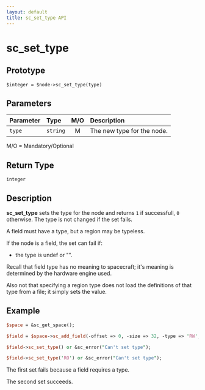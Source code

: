 ```yaml
---
layout: default
title: sc_set_type API
---
```



sc_set_type
===========


Prototype
---------

```
$integer = $node->sc_set_type(type)
```


Parameters
----------

| Parameter | Type     | M/O | Description                                    |
|:----------|:---------|:---:|:-----------------------------------------------|
| `type`    | `string` |  M  | The new type for the node.                     |

M/O = Mandatory/Optional


Return Type
-----------

`integer`


Description
-----------

**sc_set_type** sets the type for the node and returns `1` if successfull, `0`
otherwise.  The type is not changed if the set fails.

A field must have a type, but a region may be typeless.

If the node is a field, the set can fail if:

- the type is undef or "".

Recall that field type has no meaning to spacecraft; it's meaning is
determined by the hardware engine used.

Also not that specifying a region type does not load the definitions of 
that type from a file; it simply sets the value.


Example
-------

```perl
$space = &sc_get_space();

$field = $space->sc_add_field(-offset => 0, -size => 32, -type => 'RW', ...);

$field->sc_set_type() or &sc_error("Can't set type");

$field->sc_set_type('RO') or &sc_error("Can't set type");
```

The first set fails because a field requires a type.

The second set succeeds.

